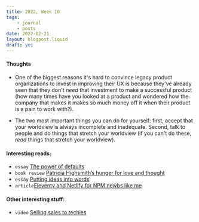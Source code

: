 ```yaml
---
title: 2022, Week 10
tags: 
    - journal
    - posts
date: 2022-02-21
layout: blogpost.liquid
draft: yes
---
```


#### Thoughts

* One of the biggest reasons it's hard to convince legacy product organizations to invest in improving their UX is because they've already seen that they don't _need_ that investment to make a successful product (how many times have you looked at a product and wondered how the company that makes it makes so much money off it when their product is a pain to work with?). 

* The two most important things you can do for yourself: first, accept that your worldview is always incomplete and inadequate. Second, talk to people and do things that stretch your worldview (if you can't do these, _read_ things that stretch your worldview).  



#### Interesting reads:

* `essay` [The power of defaults](https://julian.digital/2021/12/20/the-power-of-defaults/) 
* `book review` [Patricia Highsmith’s hunger for love and thought](https://www.prospectmagazine.co.uk/arts-and-books/patricia-highsmith-diaries-notebooks-review-ian-rankin) 
* `essay` [Putting ideas into words](http://paulgraham.com/words.html)
* `article`[Eleventy and Netlify for NPM newbs like me](https://www.dandenney.com/posts/front-end-dev/eleventy-and-netlify-for-npm-newbs/)

#### Other interesting stuff:

* `video` [Selling sales to techies](https://vimeo.com/96703844)

